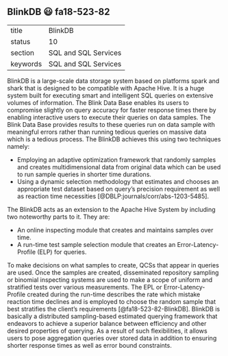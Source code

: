 ## BlinkDB :smiley: fa18-523-82


|          |                      |
| -------- | -------------------- |
| title    | BlinkDB              | 
| status   | 10                   |
| section  | SQL and SQL Services |
| keywords | SQL and SQL Services |


BlinkDB is a large-scale data storage system based on platforms spark and shark that is designed to be compatible with Apache Hive. It is a huge system built for executing smart and intelligent SQL queries on extensive volumes of information. The Blink Data Base enables its users to compromise slightly on query accuracy for faster response times there by enabling interactive users to execute their queries on data samples. The Blink Data Base provides results to these queries run on data sample with meaningful errors rather than running tedious queries on massive data which is a tedious process. The BlinkDB achieves this using two techniques namely:
* Employing an adaptive optimization framework that randomly samples and creates multidimensional data from original data which can be used to run sample queries in shorter time durations.
* Using a dynamic selection methodology that estimates and chooses an appropriate test dataset based on query’s precision requirement as well as reaction time necessities [@DBLP:journals/corr/abs-1203-5485].

The BlinkDB acts as an extension to the Apache Hive System by including two noteworthy parts to it. They are:
* An online inspecting module that creates and maintains samples over time.
* A run-time test sample selection module that creates an Error-Latency-Profile (ELP) for queries.

To make decisions on what samples to create, QCSs that appear in queries are used. Once the samples are created, disseminated repository sampling or binomial inspecting systems are used to make a scope of uniform and stratified tests over various measurements. The EPL or Error-Latency-Profile created during the run-time describes the rate which mistake reaction time declines and is employed to choose the random sample that best stratifies the client’s requirements [@fa18-523-82-BlinkDB]. BlinkDB is basically a distributed sampling-based estimated querying framework that endeavors to achieve a superior balance between efficiency and other desired properties of querying. As a result of such flexibilities, it allows users to pose aggregation queries over stored data in addition to ensuring shorter response times as well as error bound constraints.




